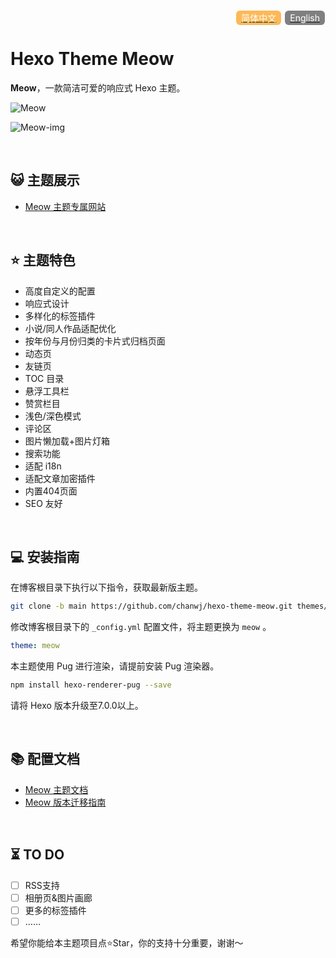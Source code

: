 <div id="meow-lang" align="right">
<style>
#meow-lang span{padding:3px 8px;margin:0 1px;background:#FDB957;color:#fff;border-radius:6px;}
.meow-lang-normal{background:gray !important}
</style>
<a href="README.md"><span>简体中文</span></a>
<a href="README-EN.md"><span class="meow-lang-normal">English</span></a>
</div>

# Hexo Theme Meow

**Meow**，一款简洁可爱的响应式 Hexo 主题。

![Meow](https://jumao-zycs-img.pages.dev/v2/ifn8DUc.png)

![Meow-img](https://jumao-zycs-img.pages.dev/v2/rMl9ITA.png)

<br/>

## 😺 主题展示

- [Meow 主题专属网站](https://meow.jumaoo.top)

<br/>

## ⭐️ 主题特色

- 高度自定义的配置
- 响应式设计
- 多样化的标签插件
- 小说/同人作品适配优化
- 按年份与月份归类的卡片式归档页面
- 动态页
- 友链页
- TOC 目录
- 悬浮工具栏
- 赞赏栏目
- 浅色/深色模式
- 评论区
- 图片懒加载+图片灯箱
- 搜索功能
- 适配 i18n
- 适配文章加密插件
- 内置404页面
- SEO 友好

<br/>

## 💻️ 安装指南

在博客根目录下执行以下指令，获取最新版主题。

``` bash
git clone -b main https://github.com/chanwj/hexo-theme-meow.git themes/meow
```

修改博客根目录下的 `_config.yml` 配置文件，将主题更换为 `meow` 。

``` yaml
theme: meow
```

本主题使用 Pug 进行渲染，请提前安装 Pug 渲染器。

``` bash
npm install hexo-renderer-pug --save
```

请将 Hexo 版本升级至7.0.0以上。

<br/>

## 📚️ 配置文档

- [Meow 主题文档](https://meow.jumaoo.top/categories/Docs文档/中文文档/)
- [Meow 版本迁移指南](https://meow.jumaoo.top/posts/7287f6a/)

<br/>

## ⏳️ TO DO

- [ ] RSS支持
- [ ] 相册页&图片画廊
- [ ] 更多的标签插件
- [ ] ……

希望你能给本主题项目点⭐Star，你的支持十分重要，谢谢～
